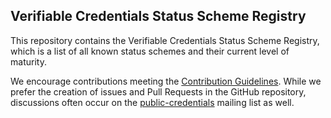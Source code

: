 ## Verifiable Credentials Status Scheme Registry

This repository contains the Verifiable Credentials Status Scheme Registry,
which is a list of all known status schemes and their current level of maturity.

We encourage contributions meeting the [Contribution
Guidelines](CONTRIBUTING.md).  While we prefer the creation of issues
and Pull Requests in the GitHub repository, discussions often occur
on the
[public-credentials](http://lists.w3.org/Archives/Public/public-credentials/)
mailing list as well.
